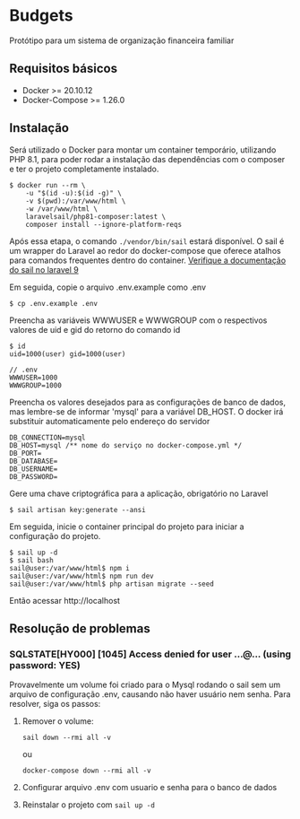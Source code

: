 # Budgets

Protótipo para um sistema de organização financeira familiar
## Requisitos básicos
* Docker >= 20.10.12
* Docker-Compose >= 1.26.0
## Instalação
Será utilizado o Docker para montar um container temporário, utilizando PHP 8.1, para poder rodar a instalação das dependências com o composer e ter o projeto completamente instalado.
```
$ docker run --rm \
    -u "$(id -u):$(id -g)" \
    -v $(pwd):/var/www/html \
    -w /var/www/html \
    laravelsail/php81-composer:latest \
    composer install --ignore-platform-reqs
```
Após essa etapa, o comando `./vendor/bin/sail` estará disponível. O sail é um wrapper do Laravel ao redor do docker-compose que oferece atalhos para comandos frequentes dentro do container. 
[Verifique a documentação do sail no laravel 9](https://laravel.com/docs/9.x/sail)

Em seguida, copie o arquivo .env.example como .env

```
$ cp .env.example .env
```

Preencha as variáveis WWWUSER e WWWGROUP com o respectivos valores de uid e gid do retorno do comando id 

```
$ id
uid=1000(user) gid=1000(user)

// .env
WWWUSER=1000
WWWGROUP=1000
```

Preencha os valores desejados para as configurações de banco de dados, mas lembre-se de informar 'mysql' para a variável DB_HOST. O docker irá substituir automaticamente pelo endereço do servidor

```
DB_CONNECTION=mysql
DB_HOST=mysql /** nome do serviço no docker-compose.yml */
DB_PORT=
DB_DATABASE=
DB_USERNAME=
DB_PASSWORD=
```

Gere uma chave criptográfica para a aplicação, obrigatório no Laravel

```
$ sail artisan key:generate --ansi
```

Em seguida, inicie o container principal do projeto para iniciar a configuração do projeto.
```
$ sail up -d
$ sail bash
sail@user:/var/www/html$ npm i
sail@user:/var/www/html$ npm run dev
sail@user:/var/www/html$ php artisan migrate --seed
```
Então acessar http://localhost
## Resolução de problemas
### SQLSTATE[HY000] [1045] Access denied for user ...@... (using password: YES)
Provavelmente um volume foi criado para o Mysql rodando o sail sem um arquivo de configuração .env, causando não haver usuário nem senha. Para resolver, siga os passos:

1. Remover o volume:
    ```
    sail down --rmi all -v
    ```
    ou
    ```
    docker-compose down --rmi all -v
    ```

2. Configurar arquivo .env com usuario e senha para o banco de dados

3. Reinstalar o projeto com `sail up -d`